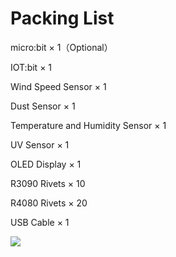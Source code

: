 ﻿---
sidebar_position: 3
sidebar_label: Packing List
---

# Packing List

micro:bit × 1（Optional）

IOT:bit × 1

Wind Speed Sensor × 1

Dust Sensor × 1

Temperature and Humidity Sensor × 1

UV Sensor × 1

OLED Display × 1

R3090 Rivets × 10

R4080 Rivets × 20

USB Cable × 1

![](https://wiki-media-ef.oss-cn-hongkong.aliyuncs.com/i18n/en/docusaurus-plugin-content-docs/current/microbit/interesting-case/microbit-smart-climate-kit/about-the-microbit-smart-climate-kit/images/smart-weather-station-kit-packing-list-01.png)
